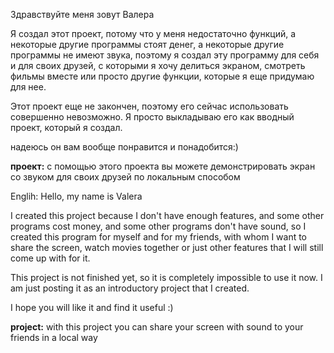 Здравствуйте меня зовут Валера

Я создал этот проект, 
потому что у меня недостаточно функций, 
а некоторые другие программы стоят денег, 
а некоторые другие программы не имеют звука, 
поэтому я создал эту программу для себя и для своих друзей, 
с которыми я хочу делиться экраном, 
смотреть фильмы вместе или просто другие функции, 
которые я еще придумаю для нее.

Этот проект еще не закончен, 
поэтому его сейчас использовать совершенно невозможно. 
Я просто выкладываю его как вводный проект, который я создал.

надеюсь он вам вообще понравится и понадобится:)

**проект:**
с помощью этого проекта вы можете демонстрировать экран со звуком для своих друзей по локальным способом

Englih:
Hello, my name is Valera

I created this project because I don't have enough features,
and some other programs cost money,
and some other programs don't have sound,
so I created this program for myself and for my friends,
with whom I want to share the screen,
watch movies together or just other features
that I will still come up with for it.

This project is not finished yet,
so it is completely impossible to use it now.
I am just posting it as an introductory project that I created.

I hope you will like it and find it useful :)

**project:**
with this project you can share your screen with sound to your friends in a local way
